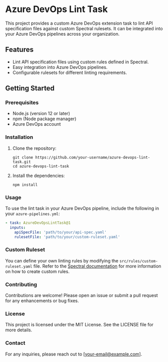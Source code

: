 # Azure DevOps Lint Task

This project provides a custom Azure DevOps extension task to lint API specification files against custom Spectral rulesets. It can be integrated into your Azure DevOps pipelines across your organization.

## Features

- Lint API specification files using custom rules defined in Spectral.
- Easy integration into Azure DevOps pipelines.
- Configurable rulesets for different linting requirements.

## Getting Started

### Prerequisites

- Node.js (version 12 or later)
- npm (Node package manager)
- Azure DevOps account

### Installation

1. Clone the repository:
   ```
   git clone https://github.com/your-username/azure-devops-lint-task.git
   cd azure-devops-lint-task
   ```

2. Install the dependencies:
   ```
   npm install
   ```

### Usage

To use the lint task in your Azure DevOps pipeline, include the following in your `azure-pipelines.yml`:

```yaml
- task: AzureDevOpsLintTask@1
  inputs:
    apiSpecFile: 'path/to/your/api-spec.yaml'
    rulesetFile: 'path/to/your/custom-ruleset.yaml'
```

### Custom Ruleset

You can define your own linting rules by modifying the `src/rules/custom-ruleset.yaml` file. Refer to the [Spectral documentation](https://meta.stoplight.io/docs/spectral/docs/guides/getting-started) for more information on how to create custom rules.

### Contributing

Contributions are welcome! Please open an issue or submit a pull request for any enhancements or bug fixes.

### License

This project is licensed under the MIT License. See the LICENSE file for more details.

### Contact

For any inquiries, please reach out to [your-email@example.com].